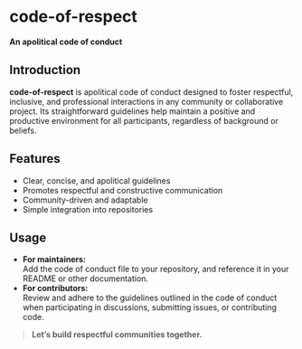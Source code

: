 # code-of-respect

**An apolitical code of conduct**

## Introduction

**code-of-respect** is apolitical code of conduct designed to foster respectful, inclusive, and professional interactions in any community or collaborative project. Its straightforward guidelines help maintain a positive and productive environment for all participants, regardless of background or beliefs.

## Features

- Clear, concise, and apolitical guidelines
- Promotes respectful and constructive communication
- Community-driven and adaptable
- Simple integration into repositories

## Usage

- **For maintainers:**  
  Add the code of conduct file to your repository, and reference it in your README or other documentation.
- **For contributors:**  
  Review and adhere to the guidelines outlined in the code of conduct when participating in discussions, submitting issues, or contributing code.


> **Let’s build respectful communities together.**